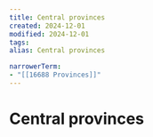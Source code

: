```yaml
---
title: Central provinces
created: 2024-12-01
modified: 2024-12-01
tags: 
alias: Central provinces

narrowerTerm:
- "[[16688 Provinces]]"
---
```

# Central provinces
